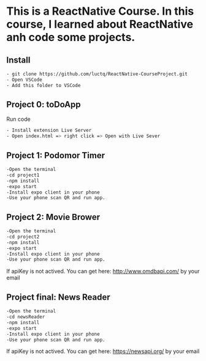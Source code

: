 # This is a ReactNative Course. In this course, I learned about ReactNative anh code some projects.
## Install
```bash
- git clone https://github.com/luctq/ReactNative-CourseProject.git
- Open VSCode
- Add this folder to VSCode
```
## Project 0: toDoApp
Run code
```bash
- Install extension Live Server
- Open index.html => right click => Open with Live Sever
```
## Project 1: Podomor Timer
```bash
-Open the terminal
-cd project1
-npm install
-expo start
-Install expo client in your phone
-Use your phone scan QR and run app.
```
## Project 2: Movie Brower
```bash
-Open the terminal
-cd project2
-npm install
-expo start
-Install expo client in your phone
-Use your phone scan QR and run app.
```
If apiKey is not actived. You can get here: http://www.omdbapi.com/ by your email
## Project final: News Reader
```bash
-Open the terminal
-cd newsReader
-npm install
-expo start
-Install expo client in your phone
-Use your phone scan QR and run app.
```
If apiKey is not actived. You can get here: https://newsapi.org/ by your email
 
